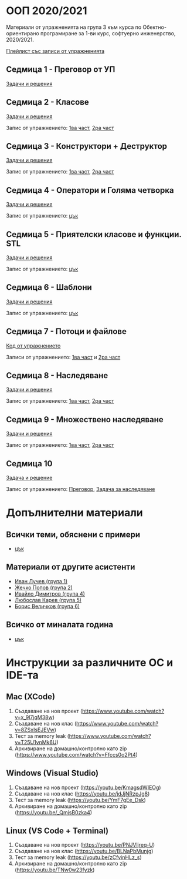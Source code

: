 # ООП 2020/2021

Материали от упражненията на група 3 към курса по Обектно-ориентирано програмиране за 1-ви курс, софтуерно инженерство, 2020/2021.

[Плейлист със записи от упражненията](https://www.youtube.com/playlist?list=PL7iLCIKeRWYeSmzbF7DsvVBuXJJsCyk7v)

## Седмица 1 - Преговор от УП

[Задачи и решения](week1)

## Седмица 2 - Класове

[Задачи и решения](week2)

Запис от упражнението: [1ва част](https://www.youtube.com/watch?v=ww5aVP-7Gc0), [2ра част](https://www.youtube.com/watch?v=urqDEqyZOXg)

## Седмица 3 - Конструктори + Деструктор

[Задачи и решения](week3)

Запис от упражнението: [1ва част](https://www.youtube.com/watch?v=CJ6qqTD3Dko), [2ра част](https://www.youtube.com/watch?v=YwdgFJgin24)

## Седмица 4 - Оператори и Голяма четворка

[Задачи и решения](week4)

Запис от упражнението: [цък](https://youtu.be/vpfRq2SLACQ)

## Седмица 5 - Приятелски класове и функции. STL

[Задачи и решения](week5)

Запис от упражнението: [цък](https://youtu.be/iwcRi5yuAys)

## Седмица 6 - Шаблони

[Задачи и решения](week6)

Запис от упражнението: [цък](https://www.youtube.com/watch?v=i0BfRSRY9QY)

## Седмица 7 - Потоци и файлове

[Код от упражнението](week7)

Записи от упражнението: [1ва част](https://youtu.be/8tXSgVCMhM0) и [2ра част](https://youtu.be/UziZLlYOIJM)

## Седмица 8 - Наследяване

[Задачи и решения](week8)

Запис от упражнението: [1ва част](https://www.youtube.com/watch?v=Ez8Aq6aOLwQ), [2ра част](https://www.youtube.com/watch?v=tdsuLQyRS-Q)

## Седмица 9 - Множествено наследяване

[Задачи и решения](week9)

Запис от упражнението: [1ва част](https://youtu.be/Lp3sHSbdgTY), [2ра част](https://youtu.be/8pJaeArBKFI)

## Седмица 10

[Задача и решение](week10)

Запис от упражнението: [Преговор](https://youtu.be/m_RNIjx1cHg), [Задача за наследяване](https://youtu.be/PfeZc6tvE1g)

# Допълнителни материали

## Всички теми, обяснени с примери
* [цък](https://github.com/SI-FMI-2019/OOP-2020/tree/master/group1/%D0%A2%D0%B5%D0%BC%D0%B8)

## Материали от другите асистенти
* [Иван Лучев (група 1)](https://github.com/luchev/uni-object-oriented-programming-2021)
* [Жечко Попов (група 2)](https://github.com/zspopov/si-oop-2021-group-2)
* [Ивайло Димитров (група 4)](https://github.com/dimitrov570/oop2021)
* [Любослав Карев (група 5)](https://github.com/lyubolp/OOP-SI-2021)
* [Борис Величков (група 6)](https://github.com/BorisVelichkov/fmi-se-oop-2021)

## Всичко от миналата година
* [цък](https://github.com/SI-FMI-2019/OOP-2020)

# Инструкции за различните ОС и IDE-та

## Mac (XCode)
1. Създаване на нов проект (https://www.youtube.com/watch?v=x_9l7jqM38w)
2. Създаване на нов клас (https://www.youtube.com/watch?v=8ZSxIsEJEVw)
3. Тест за memory leak (https://www.youtube.com/watch?v=T25U1vnMk6U)
4. Архивиране на домашно/контролно като zip (https://www.youtube.com/watch?v=Ffccs0o2Pt4)

## Windows (Visual Studio)
1. Създаване на нов проект (https://youtu.be/KmagsdWIEOg)
2. Създаване на нов клас (https://youtu.be/jdJjNRzpJg8)
3. Тест за memory leak (https://youtu.be/YmF7gEe_Dsk)
4. Архивиране на домашно/контролно като zip (https://youtu.be/_QmjsB0zka4)

## Linux (VS Code + Terminal)
1. Създаване на нов проект (https://youtu.be/PNJVljreq-U)
2. Създаване на нов клас (https://youtu.be/BLNaPbMunjg)
3. Тест за memory leak (https://youtu.be/zCfvinHLz_s)
4. Архивиране на домашно/контролно като zip (https://youtu.be/TNw0w23fyzk)
